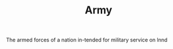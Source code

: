 ---
title: Army
letter: A
permalink: "/definitions/bld-army.html"
body: The armed forces of a nation in-tended for military service on lnnd
published_at: '2018-07-07'
source: Black's Law Dictionary 2nd Ed (1910)
layout: post
---